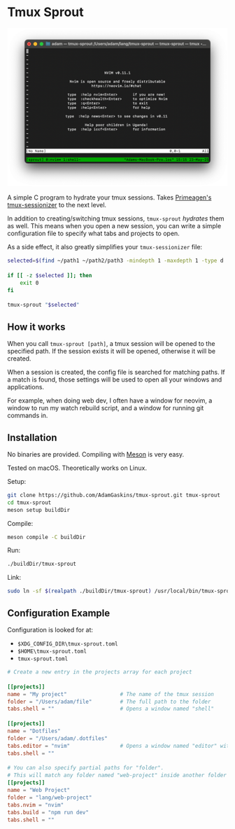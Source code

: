 # Tmux Sprout

<div align="center">
    <img width="720px" src="assets/screenshot.png" />
</div>

A simple C program to hydrate your tmux sessions. Takes [Primeagen's tmux-sessionizer](https://github.com/ThePrimeagen/tmux-sessionizer) to the next level.

In addition to creating/switching tmux sessions, `tmux-sprout` *hydrates* them as well. This means when you open a new session, you can write a simple configuration file to specify what tabs and projects to open.

As a side effect, it also greatly simplifies your `tmux-sessionizer` file:

```sh
selected=$(find ~/path1 ~/path2/path3 -mindepth 1 -maxdepth 1 -type d | fzf)

if [[ -z $selected ]]; then
    exit 0
fi

tmux-sprout "$selected"
```

## How it works

When you call `tmux-sprout [path]`, a tmux session will be opened to the specified path. If the session exists it will be opened, otherwise it will be created.

When a session is created, the config file is searched for matching paths. If a match is found, those settings will be used to open all your windows and applications.

For example, when doing web dev, I often have a window for neovim, a window to run my watch rebuild script, and a window for running git commands in.

## Installation

No binaries are provided. Compiling with [Meson](https://mesonbuild.com/SimpleStart.html) is very easy.

Tested on macOS. Theoretically works on Linux.

Setup:
```sh
git clone https://github.com/AdamGaskins/tmux-sprout.git tmux-sprout
cd tmux-sprout
meson setup buildDir
```

Compile:
```sh
meson compile -C buildDir
```

Run:
```sh
./buildDir/tmux-sprout
```

Link:
```sh
sudo ln -sf $(realpath ./buildDir/tmux-sprout) /usr/local/bin/tmux-sprout
```

## Configuration Example

Configuration is looked for at:
* `$XDG_CONFIG_DIR\tmux-sprout.toml`
* `$HOME\tmux-sprout.toml`
* `tmux-sprout.toml`

```toml
# Create a new entry in the projects array for each project

[[projects]]
name = "My project"                 # The name of the tmux session
folder = "/Users/adam/file"         # The full path to the folder
tabs.shell = ""                     # Opens a window named "shell"

[[projects]]
name = "Dotfiles"
folder = "/Users/adam/.dotfiles"
tabs.editor = "nvim"                # Opens a window named "editor" with neovim
tabs.shell = ""

# You can also specify partial paths for "folder".
# This will match any folder named "web-project" inside another folder named "lang".
[[projects]]
name = "Web Project"
folder = "lang/web-project"
tabs.nvim = "nvim"
tabs.build = "npm run dev"
tabs.shell = ""
```
